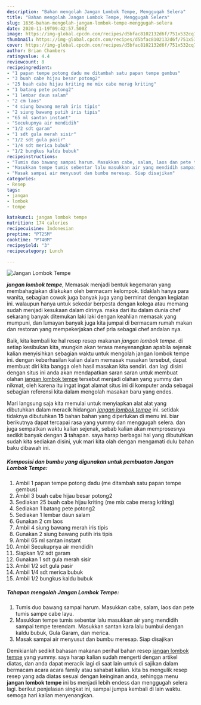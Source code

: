 ```yaml
---
description: "Bahan mengolah Jangan Lombok Tempe, Menggugah Selera"
title: "Bahan mengolah Jangan Lombok Tempe, Menggugah Selera"
slug: 1636-bahan-mengolah-jangan-lombok-tempe-menggugah-selera
date: 2020-11-19T09:42:57.500Z
image: https://img-global.cpcdn.com/recipes/d5bfac8102132d6f/751x532cq70/jangan-lombok-tempe-foto-resep-utama.jpg
thumbnail: https://img-global.cpcdn.com/recipes/d5bfac8102132d6f/751x532cq70/jangan-lombok-tempe-foto-resep-utama.jpg
cover: https://img-global.cpcdn.com/recipes/d5bfac8102132d6f/751x532cq70/jangan-lombok-tempe-foto-resep-utama.jpg
author: Brian Chambers
ratingvalue: 4.4
reviewcount: 8
recipeingredient:
- "1 papan tempe potong dadu me ditambah satu papan tempe gembus"
- "3 buah cabe hijau besar potong2"
- "25 buah cabe hijau kriting me mix cabe merag kriting"
- "1 batang pete potong2"
- "1 lembar daun salam"
- "2 cm laos"
- "4 siung bawang merah iris tipis"
- "2 siung bawang putih iris tipis"
- "65 ml santan instant"
- "Secukupnya air mendidih"
- "1/2 sdt garam"
- "1 sdt gula merah sisir"
- "1/2 sdt gula pasir"
- "1/4 sdt merica bubuk"
- "1/2 bungkus kaldu bubuk"
recipeinstructions:
- "Tumis duo bawang sampai harum. Masukkan cabe, salam, laos dan pete tumis sampe cabe layu."
- "Masukkan tempe tumis sebentar lalu masukkan air yang mendidih sampai tempe terendam. Masukkan santan kara lalu bumbui dengan kaldu bubuk, Gula Garam, dan merica."
- "Masak sampai air menyusut dan bumbu meresap. Siap disajikan"
categories:
- Resep
tags:
- jangan
- lombok
- tempe

katakunci: jangan lombok tempe 
nutrition: 174 calories
recipecuisine: Indonesian
preptime: "PT25M"
cooktime: "PT40M"
recipeyield: "3"
recipecategory: Lunch

---
```



![Jangan Lombok Tempe](https://img-global.cpcdn.com/recipes/d5bfac8102132d6f/751x532cq70/jangan-lombok-tempe-foto-resep-utama.jpg)

<b><i>jangan lombok tempe</i></b>, Memasak menjadi bentuk kegemaran yang membahagiakan dilakukan oleh bermacam kelompok. tidaklah hanya para wanita, sebagian cowok juga banyak juga yang berminat dengan kegiatan ini. walaupun hanya untuk sekedar berpesta dengan kolega atau memang sudah menjadi kesukaan dalam dirinya. maka dari itu dalam dunia chef sekarang banyak ditemukan laki laki dengan keahlian memasak yang mumpuni, dan lumayan banyak juga kita jumpai di bermacam rumah makan dan restoran yang mempekerjakan chef pria sebagai chef andalan nya.



Baik, kita kembali ke hal resep resep makanan <i>jangan lombok tempe</i>. di setiap kesibukan kita, mungkin akan terasa menyenangkan apabila sejenak kalian menyisihkan sebagian waktu untuk mengolah jangan lombok tempe ini. dengan keberhasilan kalian dalam memasak masakan tersebut, dapat membuat diri kita bangga oleh hasil masakan kita sendiri. dan lagi disini dengan situs ini anda akan mendapatkan saran saran untuk membuat olahan <u>jangan lombok tempe</u> tersebut menjadi olahan yang yummy dan nikmat, oleh karena itu ingat ingat alamat situs ini di komputer anda sebagai sebagian referensi kita dalam mengolah masakan baru yang endes.


Mari langsung saja kita memulai untuk menyiapkan alat alat yang dibutuhkan dalam meracik hidangan <u><i>jangan lombok tempe</i></u> ini. setidak tidaknya dibutuhkan <b>15</b> bahan bahan yang diperlukan di menu ini. biar berikutnya dapat tercapai rasa yang yummy dan menggugah selera. dan juga sempatkan waktu kalian sejenak, sebab kalian akan memprosesnya sedikit banyak dengan <b>3</b> tahapan. saya harap berbagai hal yang dibutuhkan sudah kita sediakan disini, yuk mari kita olah dengan mengamati dulu bahan baku dibawah ini.

<!--inarticleads1-->

##### Komposisi dan bumbu yang digunakan untuk pembuatan Jangan Lombok Tempe:

1. Ambil 1 papan tempe potong dadu (me ditambah satu papan tempe gembus)
1. Ambil 3 buah cabe hijau besar potong2
1. Sediakan 25 buah cabe hijau kriting (me mix cabe merag kriting)
1. Sediakan 1 batang pete potong2
1. Sediakan 1 lembar daun salam
1. Gunakan 2 cm laos
1. Ambil 4 siung bawang merah iris tipis
1. Gunakan 2 siung bawang putih iris tipis
1. Ambil 65 ml santan instant
1. Ambil Secukupnya air mendidih
1. Siapkan 1/2 sdt garam
1. Gunakan 1 sdt gula merah sisir
1. Ambil 1/2 sdt gula pasir
1. Ambil 1/4 sdt merica bubuk
1. Ambil 1/2 bungkus kaldu bubuk




<!--inarticleads2-->

##### Tahapan mengolah Jangan Lombok Tempe:

1. Tumis duo bawang sampai harum. Masukkan cabe, salam, laos dan pete tumis sampe cabe layu.
1. Masukkan tempe tumis sebentar lalu masukkan air yang mendidih sampai tempe terendam. Masukkan santan kara lalu bumbui dengan kaldu bubuk, Gula Garam, dan merica.
1. Masak sampai air menyusut dan bumbu meresap. Siap disajikan




Demikianlah sedikit bahasan makanan perihal bahan resep <u>jangan lombok tempe</u> yang yummy. saya harap kalian sudah mengerti dengan artikel diatas, dan anda dapat meracik lagi di saat lain untuk di sajikan dalam bermacam acara acara family atau sahabat kalian. kita bs mengulik resep resep yang ada diatas sesuai dengan keinginan anda, sehingga menu <b>jangan lombok tempe</b> ini bs menjadi lebih endess dan menggugah selera lagi. berikut penjelasan singkat ini, sampai jumpa kembali di lain waktu. semoga hari kalian menyenangkan.
